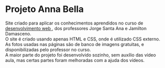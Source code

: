 # Projeto Anna Bella 

Site criado para aplicar os conhecimentos aprendidos no curso de <a href="https://www.udemy.com/course/web-completo/"> desenvolvimento web </a>, dos professores Jorge Santa Ana e Jamilton Damasceno.  
O site é criado usando apenas HTML e CSS, onde é utilizado CSS externo. As fotos usadas nas páginas são de banco de imagens gratuitas, e disponibilizadas pelo professor no curso.   
A maior parte do projeto foi desenvolvido sozinho, sem auxílio das vídeo aula, mas certas partes foram melhoradas com a ajuda dos vídeos.
